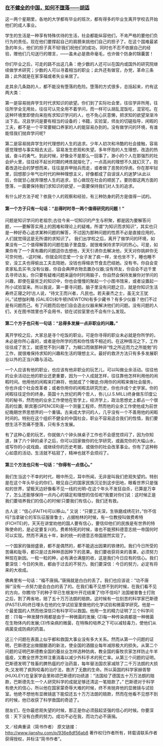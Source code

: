 ### [在不健全的中国，如何不堕落——胡适](http://www.jianshu.com/p/936e8df56ab8)

这一两个星期里，各地的大学都有毕业的班次，都有得多的毕业生离开学校去开始他们的成人事业。

学生的生活是一种享有特殊优待的生活，社会都能纵容他们，不肯严格的要他们负行为的责任。现在他们要撑起自己的肩膀来挑他们自己的担子了。在这个国难最紧急的年头，他们的担子真不轻!我们祝他们的成功，同时也不忍不依据自己的经验，赠他们几句送行的赠言，——虽未必是救命毫毛，也许做个防身的锦囊罢！

你们毕业之后，可走的路不出这几条：绝少数的人还可以在国内或国外的研究院继续做学术研究；少数的人可以寻着相当的职业；此外还有做官，办党，革命三条路；此外就是在家享福或者失业亲居了。

走其余几条路的人，都不能没有堕落的危险。堕落的方式很多，总括起来，约有这两大类：

第一是容易抛弃学生时代求知识的欲望。你们到了实际社会里，往往学非所用，往往所学全无用处，往往可认完全用不着学问，而一样可认胡乱混饭吃，混官吃。在这种环境里即使向来抱有求知识学问的人，也不免心灰意懒，把求知的欲望渐渐冷淡下去。况且学问是要有相当的设备的；书籍，实验室，师友的切磋指导，闲暇的工夫，都不是一个平常要糊口养家的人的能容易办到的。没有做学问的环境，有谁能怪我们抛弃学问呢?

第二是容易抛弃学生时代理想的人生的追求。少年人初次和冷酷的社会接触，容易感觉理想与事实相去太远，容易发生悲观和失望。多年怀抱的人生理想，改造的热诚，奋斗的勇气，到此时候，好像全不是那么一回事了。渺小的个人在那强烈的社会炉火里，往往经不起长时期的烤炼就熔化了，一点高尚的理想不久就幻灭了。抱着改造社会的梦想而来，往往是弃甲抛兵而走，或者做了恶势的俘虏。你在那牢狱里，回想那少年气壮时代的种种理想主义，好像都成了自误误人的迷梦!从此以后，你就甘心放弃理想人生的追求，甘心做现在社会的顺民了。要防御这两方面的堕落，一面要保持我们求知识的欲望，一面要保持我们对人生的追求。

有什么好方法子呢？依我个人的观察和经验，有三种防身的药方是值得一试的。

#### 第一个方子只有一句话：“总得时时寻一两个值得研究的问题！”

问题是知识学问的老祖宗;古往今来一切知识的产生与积聚，都是因为要解答问题，——要解答实用上的困难和理论上的疑难。所谓“为知识而求知识”，其实也只是一种好奇心追求某种问题的解答，不过因为那种问题的性质不必是直接应用的，人们就觉得这是无所谓的求知识了。 我们出学校之后，离开了做学问的环境，如果没有一二个值得解答的问题在脑子里盘旋，就很难保持求学问的热心。可是，如果你有了一个真有趣的问题逗你去想他，天天引诱你去解决他，天天对你挑衅你无可奈何他，–这时候，你就会同恋爱一个女子发了疯一样，坐也坐不下，睡也睡不安，没工夫也得偷出工夫去陪她，没钱也得缩衣节食去巴结她。没有书，你自会变卖家私去买书;没有仪器，你自会典押衣物去置办仪器;没有师友，你自会不远千里去寻师访友。你只要有疑难问题来逼你时时用脑子，你自然会保持发展你对学问的兴趣，即使在最贫乏的知识中，你也会慢慢的聚起一个小图书馆来，或者设置起一所小试验室来。所以我说，第一要寻问题。脑子里没有问题之日，就是你知识生活寿终正寝之时!古人说，“待文王而兴者，凡民也。若夫豪杰之士，虽无文王犹兴。”试想伽利略 (GALIEO)和牛顿(NEWTON)有多少藏书？有多少仪器？他们不过是有问题而己。有了问题而后他们自会造出仪器来解决他们的问题。没有问题的人们，关在图书馆里也不会用书，锁在试验室里也不会有什么发现。

#### 第二个方子也只有一句话：“总得多发展一点非职业的兴趣，”

离开学校之后，大家总是寻个吃饭的职业。可是你寻得的职业未必就是你所学的，未必是你所心喜的，或者是你所学的而和你性情不相近的。在这种情况之下，工作往往成了苦工，就感觉不到兴趣了。为糊口而做那种非“性之所近而力之所能勉”的工作，就很难保持求知的兴趣和生活的理想主义。最好的救济方法只有多多发展职业以外的正当兴趣与活动。

一个人应该有他的职业，也应该有他非职业的玩艺儿，可以叫做业余活动。往往他的业余活动比他的职业还更重要，因为一个人成就怎样，往往靠他怎样利用他的闲暇时间。他用他的闲暇来打麻将，他就成了个赌徒;你用你的闲暇来做社会服务，你也许成个社会改革者；或者你用你的闲暇去研究历史，你也许成个史学家。你的闲暇往往定你的终身。英国十九世纪的两个哲人，弥儿(J.S.MILL)终身做东印度公司的秘书，然而他的业余工作使他在哲学上，经济学上，政治思想史上都占一个很高的位置; 斯宾塞(SPENCER)是一个测量工程师，然而他的业余工作使他成为前世纪晚期世界思想界的一个重镇。古来成大学问的人，几乎没有一个不善用他的闲暇时间的。特别在这个组织不健全的中国社会，职业不容易适合我们的性情，我们要想生活不苦痛不堕落，只有多方发展。

有了这种心爱的玩艺，你就做六个钟头抹桌子工作也不会感觉烦闷了，因为你知道，抹了六个钟的桌子之后，你可以回家做你的化学研究，或画完你的大幅山水，或写你的小说戏曲，或继续你的历史考据，或做你的社会改革事业。你有了这种称心如意的活动，生活就不枯寂了，精神也就不会烦闷了。

#### 第三个方法也只有一句话：“你得有一点信心。”

我们生当这个不幸的时代，眼中所见，耳中所闻，无非是叫我们悲观失望的。特别是在这个年头毕业的你们，眼见自己的国家民族沉沦到这步田地，眼看世界只是强权的世界，望极天边好像看不见一线的光明–在这个年头不发狂自杀，已算是万幸了，怎么还能够保持一点内心的镇定和理想的信任呢?我要对你们说：这时候正是我们要培养我们的信心的时候!只要我们有信心，我们还有救。

古人说：“信心(FAITH)可以移山。” 又说：“只要工夫深，生铁磨成绣花针。”你不信吗?当拿破仑的军队征服普鲁士，占据柏林的时候，有一位教授叫做费希特(FICHTE)的，天天在讲堂劝他的国人要有信心，要信仰他们的民族是有世界的特殊使命的，是必定要复兴的。费希特死的时候，谁也不能预料德意志统一帝国何时可以实现。然而不满五十年，新的统一的德意志帝国居然实现了。

一个国家的强弱盛衰，都不是偶然的，都不能逃出因果的铁律的。我们今日所受的苦痛和耻辱，都只是过去种种恶因种下的恶果。我们要收获将来的善果，必须努力种现在新因。一粒一粒的种，必有满仓满屋的收，这是我们今日应有的信心。我们要深信：今日的失败，都由于过去的不努力。我们要深信：今日的努力，必定有将来的大收成。

佛典里有一句话：“福不唐捐。”唐捐就是白白的丢了。我们也应该说：“功不唐捐!”没有一点努力是会白白的丢了的。在我们看不见想不到的时候，在我们看不见的方向，你瞧!你下的种子早已生根发叶开花结果了!你不信吗? 法国被普鲁士打败之后，割了两省地，赔了五十万万法朗的赔款。这时候有一位刻苦的科学家巴斯德(PASTEUR)终日埋头在他的化学试验室里做他的化学试验和微菌学研究。他是一个最爱国的人然而他深信只有科学可以救国。他用一生的精力证明了三个科学问题：(1)每一种发酵作用都是由于一种微菌的发展; (2)每一种传染病都是一种微菌在生物体内的发展;(3)传染病的微菌，在特殊的培养之下可以减轻毒力，使他们从病菌变成防病的药苗。

这三个问题在表面上似乎都和救国大事业没有多大关系。然而从第一个问题的证明，巴斯德定出做醋酿酒的新法，使全国的酒醋业每年减除极大的损失。从第二个问题的证明巴斯德教全国的蚕丝业怎样选种防病，教全国的畜牧农家怎样防止牛羊瘟疫，又教全世界怎样注重消毒以减少外科手术的死亡率。从第三个问题的证明，巴斯德发明了牲畜的脾热瘟的疗治药苗，每年替法国农家减除了二千万法朗的大损失;又发明了疯狗咬毒的治疗法，救济了无数的生命。所以英国的科学家赫胥黎 (HUXLEY)在皇家学会里称颂巴斯德的功绩道：“法国给了德国五十万万法朗的赔款，巴斯德先生一个人研究科学的成就足够还清这一笔赔款了。” 巴斯德对于科学有绝大的信心，所以他在国家蒙奇辱大难的时候，终不肯抛弃他的显微镜与试验室。他绝不想他有显微镜底下能偿还五十万万法朗的赔款，然而在他看不见想不到的时候，他已收获了科学救国的奇迹了。

朋友们，在你最悲观失望的时候，那正是你必须鼓起坚强的信心的时候。你要深信：天下没有白费的努力。成功不必在我，而功力必不唐捐。

文／经典重读（简书作者）
原文链接：http://www.jianshu.com/p/936e8df56ab8
著作权归作者所有，转载请联系作者获得授权，并标注“简书作者”。
